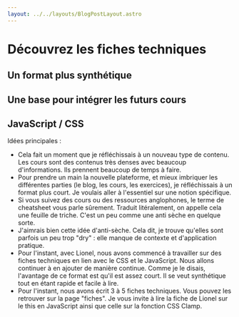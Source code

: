 ```yaml
---
layout: ../../layouts/BlogPostLayout.astro
---
```


# Découvrez les fiches techniques


## Un format plus synthétique


## Une base pour intégrer les futurs cours


## JavaScript / CSS
Idées principales :

- Cela fait un moment que je réfléchissais à un nouveau type de contenu. Les cours sont des contenus très denses avec beaucoup d'informations. Ils prennent beaucoup de temps à faire.
- Pour prendre un main la nouvelle plateforme, et mieux imbriquer les différentes parties (le blog, les cours, les exercices), je réfléchissais à un format plus court. Je voulais aller à l'essentiel sur une notion spécifique.
- Si vous suivez des cours ou des ressources anglophones, le terme de cheatsheet vous parle sûrement. Traduit litéralement, on appelle cela une feuille de triche. C'est un peu comme une anti sèche en quelque sorte.
- J'aimrais bien cette idée d'anti-sèche. Cela dit, je trouve qu'elles sont parfois un peu trop "dry" : elle manque de contexte et d'application pratique.
- Pour l'instant, avec Lionel, nous avons commencé à travailler sur des fiches techniques en lien avec le CSS et le JavaScript. Nous allons continuer à en ajouter de manière continue. Comme je le disais, l'avantage de ce format est qu'il est assez court. Il se veut synthétique tout en étant rapide et facile à lire.
- Pour l'instant, nous avons écrit 3 à 5 fiches techniques. Vous pouvez les retrouver sur la page "fiches". Je vous invite à lire la fiche de Lionel sur le this en JavaScript ainsi que celle sur la fonction CSS Clamp.
